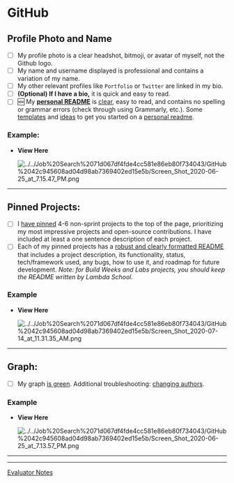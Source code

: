 # GitHub

## Profile Photo and Name

- [ ]  My profile photo is a clear headshot, bitmoji, or avatar of myself, not the Github logo.
- [ ]  My name and username displayed is professional and contains a variation of my name.
- [ ]  My other relevant profiles like `Portfolio` or `Twitter` are linked in my bio.
- [ ]  **(Optional) If I have a bio,** it is quick and easy to read.
- [ ]  🆕  My **[personal README](https://www.aboutmonica.com/blog/how-to-create-a-github-profile-readme)** is [clear](https://github.com/cassidoo), easy to read, and contains no spelling or grammar errors (check through using Grammarly, etc.). Some [templates](https://github.com/kautukkundan/Awesome-Profile-README-templates) and [ideas](https://twitter.com/sudo_overflow/status/1281146411736694784?s=21) to get you started on a [personal readme](https://dev.to/satvikchachra/how-to-add-an-awesome-readme-to-your-github-profile-361n).

### Example:

- **View Here**
    
    ![../../Job%20Search%2071d067df4fde4cc581e86eb80f734043/GitHub%2042c945608ad04d98ab7369402ed15e5b/Screen_Shot_2020-06-25_at_7.15.47_PM.png](../../Job%20Search%2071d067df4fde4cc581e86eb80f734043/GitHub%2042c945608ad04d98ab7369402ed15e5b/Screen_Shot_2020-06-25_at_7.15.47_PM.png)
    

---

## Pinned Projects:

- [ ]  I [have pinned](https://help.github.com/en/enterprise/2.13/user/articles/pinning-items-to-your-profile) 4-6 non-sprint projects to the top of the page, prioritizing my most impressive projects and open-source contributions. I have included at least a one sentence description of each project.
- [ ]  Each of my pinned projects has a [robust and clearly formatted README](https://medium.com/@meakaakka/a-beginners-guide-to-writing-a-kickass-readme-7ac01da88ab3) that includes a project description, its functionality, status, tech/framework used, any bugs, how to use it, and roadmap for future development. *Note: for Build Weeks and Labs projects, you should keep the README written by Lambda School.*

### Example

- **View Here**
    
    ![../../Job%20Search%2071d067df4fde4cc581e86eb80f734043/GitHub%2042c945608ad04d98ab7369402ed15e5b/Screen_Shot_2020-07-14_at_11.31.35_AM.png](../../Job%20Search%2071d067df4fde4cc581e86eb80f734043/GitHub%2042c945608ad04d98ab7369402ed15e5b/Screen_Shot_2020-07-14_at_11.31.35_AM.png)
    

---

## Graph:

- [ ]  My graph [is green](https://help.github.com/en/github/setting-up-and-managing-your-github-profile/why-are-my-contributions-not-showing-up-on-my-profile). Additional troubleshooting: [changing authors](https://docs.github.com/en/github/using-git/changing-author-info).

### Example

- **View Here**
    
    ![../../Job%20Search%2071d067df4fde4cc581e86eb80f734043/GitHub%2042c945608ad04d98ab7369402ed15e5b/Screen_Shot_2020-06-25_at_7.13.57_PM.png](../../Job%20Search%2071d067df4fde4cc581e86eb80f734043/GitHub%2042c945608ad04d98ab7369402ed15e5b/Screen_Shot_2020-06-25_at_7.13.57_PM.png)
    

---

---

[Evaluator Notes](GitHub%206ffaedb76caa4d48836dd0ca448607a2/Evaluator%20Notes%207b2ea91775cb433299f8253f55d6d8e9.csv)
